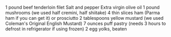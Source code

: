 1 pound beef tenderloin filet
Salt and pepper
Extra virgin olive oil
1 pound mushrooms (we used half cremini, half shiitake)
4 thin slices ham (Parma ham if you can get it) or prosciutto
2 tablespoons yellow mustard (we used Coleman's Original English Mustard)
7 ounces puff pastry (needs 3 hours to defrost in refrigerator if using frozen)
2 egg yolks, beaten